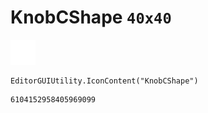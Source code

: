 # KnobCShape `40x40`
<img src="/img/KnobCShape.png" width=40 height=40>

``` CSharp
EditorGUIUtility.IconContent("KnobCShape")
```
```
6104152958405969099
```
